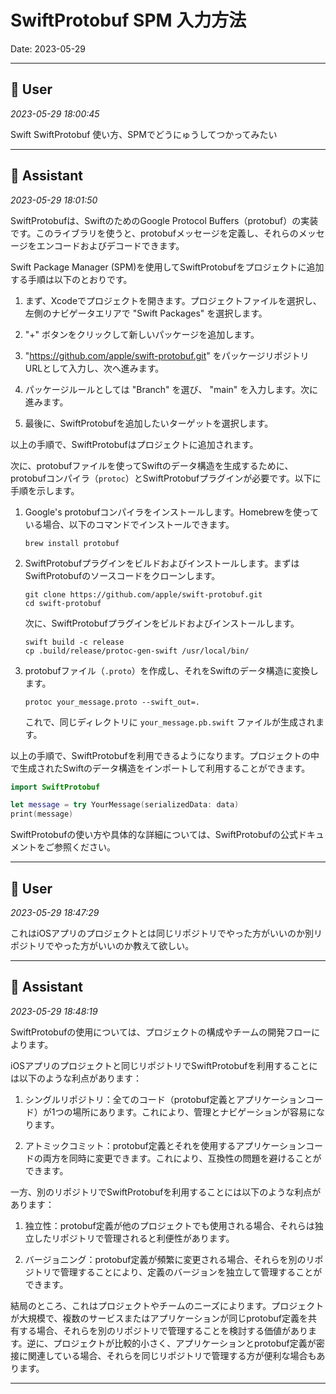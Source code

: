 # SwiftProtobuf SPM 入力方法

Date: 2023-05-29

---

## 👤 User
*2023-05-29 18:00:45*

Swift SwiftProtobuf 使い方、SPMでどうにゅうしてつかってみたい

---

## 🤖 Assistant
*2023-05-29 18:01:50*

SwiftProtobufは、SwiftのためのGoogle Protocol Buffers（protobuf）の実装です。このライブラリを使うと、protobufメッセージを定義し、それらのメッセージをエンコードおよびデコードできます。

Swift Package Manager (SPM)を使用してSwiftProtobufをプロジェクトに追加する手順は以下のとおりです。

1. まず、Xcodeでプロジェクトを開きます。プロジェクトファイルを選択し、左側のナビゲータエリアで "Swift Packages" を選択します。

2. "+" ボタンをクリックして新しいパッケージを追加します。

3. "https://github.com/apple/swift-protobuf.git" をパッケージリポジトリURLとして入力し、次へ進みます。

4. パッケージルールとしては "Branch" を選び、 "main" を入力します。次に進みます。

5. 最後に、SwiftProtobufを追加したいターゲットを選択します。

以上の手順で、SwiftProtobufはプロジェクトに追加されます。

次に、protobufファイルを使ってSwiftのデータ構造を生成するために、protobufコンパイラ（`protoc`）とSwiftProtobufプラグインが必要です。以下に手順を示します。

1. Google's protobufコンパイラをインストールします。Homebrewを使っている場合、以下のコマンドでインストールできます。

    ```
    brew install protobuf
    ```

2. SwiftProtobufプラグインをビルドおよびインストールします。まずはSwiftProtobufのソースコードをクローンします。

    ```
    git clone https://github.com/apple/swift-protobuf.git
    cd swift-protobuf
    ```

   次に、SwiftProtobufプラグインをビルドおよびインストールします。

    ```
    swift build -c release
    cp .build/release/protoc-gen-swift /usr/local/bin/
    ```

3. protobufファイル（`.proto`）を作成し、それをSwiftのデータ構造に変換します。

    ```
    protoc your_message.proto --swift_out=. 
    ```

   これで、同じディレクトリに `your_message.pb.swift` ファイルが生成されます。

以上の手順で、SwiftProtobufを利用できるようになります。プロジェクトの中で生成されたSwiftのデータ構造をインポートして利用することができます。

```swift
import SwiftProtobuf

let message = try YourMessage(serializedData: data)
print(message)
```

SwiftProtobufの使い方や具体的な詳細については、SwiftProtobufの公式ドキュメントをご参照ください。

---

## 👤 User
*2023-05-29 18:47:29*

これはiOSアプリのプロジェクトとは同じリポジトリでやった方がいいのか別リポジトリでやった方がいいのか教えて欲しい。

---

## 🤖 Assistant
*2023-05-29 18:48:19*

SwiftProtobufの使用については、プロジェクトの構成やチームの開発フローによります。

iOSアプリのプロジェクトと同じリポジトリでSwiftProtobufを利用することには以下のような利点があります：

1. シングルリポジトリ：全てのコード（protobuf定義とアプリケーションコード）が1つの場所にあります。これにより、管理とナビゲーションが容易になります。

2. アトミックコミット：protobuf定義とそれを使用するアプリケーションコードの両方を同時に変更できます。これにより、互換性の問題を避けることができます。

一方、別のリポジトリでSwiftProtobufを利用することには以下のような利点があります：

1. 独立性：protobuf定義が他のプロジェクトでも使用される場合、それらは独立したリポジトリで管理されると利便性があります。

2. バージョニング：protobuf定義が頻繁に変更される場合、それらを別のリポジトリで管理することにより、定義のバージョンを独立して管理することができます。

結局のところ、これはプロジェクトやチームのニーズによります。プロジェクトが大規模で、複数のサービスまたはアプリケーションが同じprotobuf定義を共有する場合、それらを別のリポジトリで管理することを検討する価値があります。逆に、プロジェクトが比較的小さく、アプリケーションとprotobuf定義が密接に関連している場合、それらを同じリポジトリで管理する方が便利な場合もあります。

---
